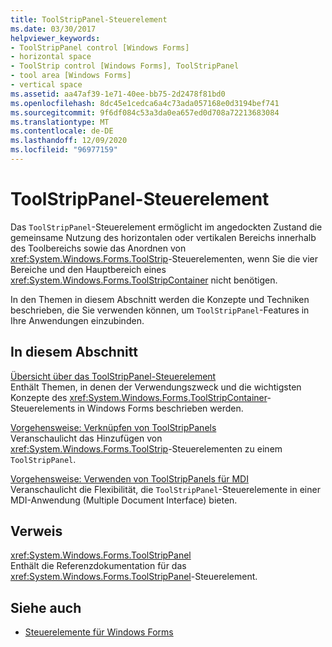 ```yaml
---
title: ToolStripPanel-Steuerelement
ms.date: 03/30/2017
helpviewer_keywords:
- ToolStripPanel control [Windows Forms]
- horizontal space
- ToolStrip control [Windows Forms], ToolStripPanel
- tool area [Windows Forms]
- vertical space
ms.assetid: aa47af39-1e71-40ee-bb75-2d2478f81bd0
ms.openlocfilehash: 8dc45e1cedca6a4c73ada057168e0d3194bef741
ms.sourcegitcommit: 9f6df084c53a3da0ea657ed0d708a72213683084
ms.translationtype: MT
ms.contentlocale: de-DE
ms.lasthandoff: 12/09/2020
ms.locfileid: "96977159"
---
```

# <a name="toolstrippanel-control"></a>ToolStripPanel-Steuerelement
Das `ToolStripPanel`-Steuerelement ermöglicht im angedockten Zustand die gemeinsame Nutzung des horizontalen oder vertikalen Bereichs innerhalb des Toolbereichs sowie das Anordnen von <xref:System.Windows.Forms.ToolStrip>-Steuerelementen, wenn Sie die vier Bereiche und den Hauptbereich eines <xref:System.Windows.Forms.ToolStripContainer> nicht benötigen.  
  
 In den Themen in diesem Abschnitt werden die Konzepte und Techniken beschrieben, die Sie verwenden können, um `ToolStripPanel`-Features in Ihre Anwendungen einzubinden.  
  
## <a name="in-this-section"></a>In diesem Abschnitt  
 [Übersicht über das ToolStripPanel-Steuerelement](toolstrippanel-control-overview.md)  
 Enthält Themen, in denen der Verwendungszweck und die wichtigsten Konzepte des <xref:System.Windows.Forms.ToolStripContainer>-Steuerelements in Windows Forms beschrieben werden.  
  
 [Vorgehensweise: Verknüpfen von ToolStripPanels](how-to-join-toolstrippanels.md)  
 Veranschaulicht das Hinzufügen von <xref:System.Windows.Forms.ToolStrip>-Steuerelementen zu einem `ToolStripPanel`.  
  
 [Vorgehensweise: Verwenden von ToolStripPanels für MDI](how-to-use-toolstrippanels-for-mdi.md)  
 Veranschaulicht die Flexibilität, die `ToolStripPanel`-Steuerelemente in einer MDI-Anwendung (Multiple Document Interface) bieten.  
  
## <a name="reference"></a>Verweis  
 <xref:System.Windows.Forms.ToolStripPanel>  
 Enthält die Referenzdokumentation für das <xref:System.Windows.Forms.ToolStripPanel>-Steuerelement.  
  
## <a name="see-also"></a>Siehe auch

- [Steuerelemente für Windows Forms](controls-to-use-on-windows-forms.md)

